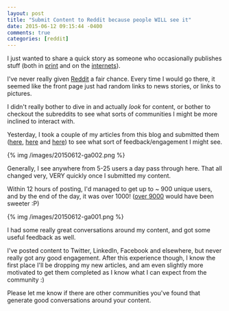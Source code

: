 ```yaml
---
layout: post
title: "Submit Content to Reddit because people WILL see it"
date: 2015-06-12 09:15:44 -0400
comments: true
categories: [reddit]
---
```


I just wanted to share a quick story as someone who occasionally publishes stuff (both in [print](https://www.packtpub.com/big-data-and-business-intelligence/redmine-plugin-extension-and-development) and on the [internets](https://en.wikipedia.org/wiki/Internets)).

I've never really given [Reddit](http://www.reddit.com) a fair chance. Every time I would go there, it seemed like the front page just had random links to news stories, or links to pictures.

I didn't really bother to dive in and actually *look* for content, or bother to checkout the subreddits to see what sorts of communities I might be more inclined to interact with.

Yesterday, I took a couple of my articles from this blog and submitted them ([here](http://www.reddit.com/r/JRPG/comments/39dg8d/just_finished_breath_of_fire/), [here](http://www.reddit.com/r/commandline/comments/39fz7c/accessing_a_running_process_stdout/) and [here](http://www.reddit.com/r/ruby/comments/39g909/keeping_pry_breakpoints_out_of_git/)) to see what sort of feedback/engagement I might see.

{% img /images/20150612-ga002.png %}

Generally, I see anywhere from 5-25 users a day pass through here. That all changed very, VERY quickly once I submitted my content.

Within 12 hours of posting, I'd managed to get up to ~ 900 unique users, and by the end of the day, it was over 1000! ([over 9000](http://knowyourmeme.com/memes/its-over-9000) would have been sweeter :P)

{% img /images/20150612-ga001.png %}

I had some really great conversations around my content, and got some useful feedback as well.

I've posted content to Twitter, LinkedIn, Facebook and elsewhere, but never really got any good engagement. After this experience though, I know the first place I'll be dropping my new articles, and am even slightly more motivated to get them completed as I know what I can expect from the community :)

Please let me know if there are other communities you've found that generate good conversations around your content.